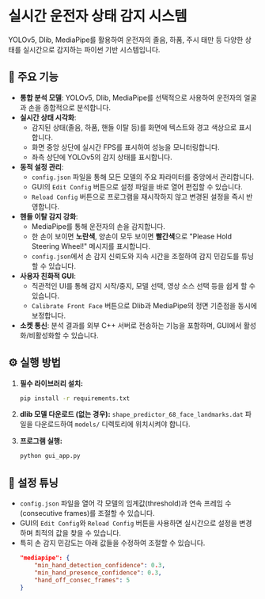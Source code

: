 # 실시간 운전자 상태 감지 시스템

YOLOv5, Dlib, MediaPipe를 활용하여 운전자의 졸음, 하품, 주시 태만 등 다양한 상태를 실시간으로 감지하는 파이썬 기반 시스템입니다.

## 🚀 주요 기능

- **통합 분석 모델**: YOLOv5, Dlib, MediaPipe를 선택적으로 사용하여 운전자의 얼굴과 손을 종합적으로 분석합니다.
- **실시간 상태 시각화**:
    - 감지된 상태(졸음, 하품, 핸들 이탈 등)를 화면에 텍스트와 경고 색상으로 표시합니다.
    - 화면 중앙 상단에 실시간 FPS를 표시하여 성능을 모니터링합니다.
    - 좌측 상단에 YOLOv5의 감지 상태를 표시합니다.
- **동적 설정 관리**:
    - `config.json` 파일을 통해 모든 모델의 주요 파라미터를 중앙에서 관리합니다.
    - GUI의 `Edit Config` 버튼으로 설정 파일을 바로 열어 편집할 수 있습니다.
    - `Reload Config` 버튼으로 프로그램을 재시작하지 않고 변경된 설정을 즉시 반영합니다.
- **핸들 이탈 감지 강화**:
    - MediaPipe를 통해 운전자의 손을 감지합니다.
    - 한 손이 보이면 **노란색**, 양손이 모두 보이면 **빨간색**으로 "Please Hold Steering Wheel!" 메시지를 표시합니다.
    - `config.json`에서 손 감지 신뢰도와 지속 시간을 조절하여 감지 민감도를 튜닝할 수 있습니다.
- **사용자 친화적 GUI**:
    - 직관적인 UI를 통해 감지 시작/중지, 모델 선택, 영상 소스 선택 등을 쉽게 할 수 있습니다.
    - `Calibrate Front Face` 버튼으로 Dlib과 MediaPipe의 정면 기준점을 동시에 보정합니다.
- **소켓 통신**: 분석 결과를 외부 C++ 서버로 전송하는 기능을 포함하며, GUI에서 활성화/비활성화할 수 있습니다.

## ⚙️ 실행 방법

1.  **필수 라이브러리 설치:**
    ```bash
    pip install -r requirements.txt
    ```

2.  **dlib 모델 다운로드 (없는 경우):**
    `shape_predictor_68_face_landmarks.dat` 파일을 다운로드하여 `models/` 디렉토리에 위치시켜야 합니다.

3.  **프로그램 실행:**
    ```bash
    python gui_app.py
    ```

## 🔧 설정 튜닝

-   `config.json` 파일을 열어 각 모델의 임계값(threshold)과 연속 프레임 수(consecutive frames)를 조절할 수 있습니다.
-   GUI의 `Edit Config`와 `Reload Config` 버튼을 사용하면 실시간으로 설정을 변경하며 최적의 값을 찾을 수 있습니다.
-   특히 손 감지 민감도는 아래 값들을 수정하여 조절할 수 있습니다.
    ```json
    "mediapipe": {
        "min_hand_detection_confidence": 0.3,
        "min_hand_presence_confidence": 0.3,
        "hand_off_consec_frames": 5
    }
    ``` 